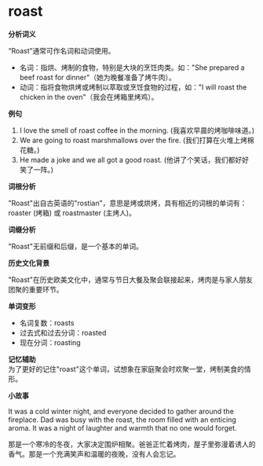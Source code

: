 # roast

**分析词义**

  

“Roast”通常可作名词和动词使用。

  

*   名词：指烘、烤制的食物，特别是大块的烹饪肉类。如："She prepared a beef roast for dinner"（她为晚餐准备了烤牛肉）。
*   动词：指将食物烘烤或烤制以萃取或烹饪食物的过程，如："I will roast the chicken in the oven"（我会在烤箱里烤鸡）。

  

**例句**

  

1.  I love the smell of roast coffee in the morning. (我喜欢早晨的烤咖啡味道。)
2.  We are going to roast marshmallows over the fire. (我们打算在火堆上烤棉花糖。)
3.  He made a joke and we all got a good roast. (他讲了个笑话，我们都好好笑了一阵。)

  

**词根分析**

  

"Roast"出自古英语的"rostian"，意思是烤或烘烤，具有相近的词根的单词有：roaster (烤箱) 或 roastmaster (主烤人)。

  

**词缀分析**

  

"Roast"无前缀和后缀，是一个基本的单词。

  

**历史文化背景**

  

"Roast"在历史欧美文化中，通常与节日大餐及聚会联接起来，烤肉是与家人朋友团聚的重要环节。

  

**单词变形**

  

*   名词复数：roasts
*   过去式和过去分词：roasted
*   现在分词：roasting

  

**记忆辅助**  
为了更好的记住"roast"这个单词，试想象在家庭聚会时欢聚一堂，烤制美食的情形。

  

**小故事**

  

It was a cold winter night, and everyone decided to gather around the fireplace. Dad was busy with the roast, the room filled with an enticing aroma. It was a night of laughter and warmth that no one would forget.

  

那是一个寒冷的冬夜，大家决定围炉相聚。爸爸正忙着烤肉，屋子里弥漫着诱人的香气。那是一个充满笑声和温暖的夜晚，没有人会忘记。
